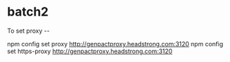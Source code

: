 # batch2

To set proxy --

npm config set proxy http://genpactproxy.headstrong.com:3120
npm config set https-proxy http://genpactproxy.headstrong.com:3120
